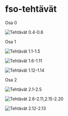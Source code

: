 # fso-tehtävät

Osa 0

![Tehtävät 0.4-0.6](https://github.com/K123AsJ0k1/fso-tehtavat/tree/main/Osa%200/Teht%C3%A4v%C3%A4t%200.4-0.6)

Osa 1

![Tehtävät 1.1-1.5](https://github.com/K123AsJ0k1/fso-tehtavat/tree/main/Osa%201/Teht%C3%A4v%C3%A4t/kurssitiedot)

![Tehtävät 1.6-1.11](https://github.com/K123AsJ0k1/fso-tehtavat/tree/main/Osa%201/Teht%C3%A4v%C3%A4t/unicafe)

![Tehtävät 1.12-1.14](https://github.com/K123AsJ0k1/fso-tehtavat/tree/main/Osa%201/Teht%C3%A4v%C3%A4t/anekdootit)

Osa 2

![Tehtävät 2.1-2.5](https://github.com/K123AsJ0k1/fso-tehtavat/tree/main/Osa%202/Teht%C3%A4v%C3%A4t/kurssitiedot)

![Tehtävät 2.6-2.11,2.15-2.20](https://github.com/K123AsJ0k1/fso-tehtavat/tree/main/Osa%202/Teht%C3%A4v%C3%A4t/puhelinluettelo)

![Tehtävät 2.12-2.13](https://github.com/K123AsJ0k1/fso-tehtavat/tree/main/Osa%202/Teht%C3%A4v%C3%A4t/maiden)



